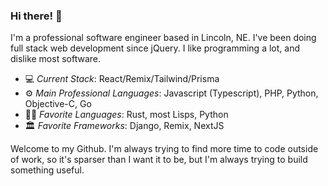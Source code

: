 ### Hi there! 👋

I'm a professional software engineer based in Lincoln, NE.  I've been doing full stack web development since jQuery.  I like programming a lot, and dislike most software.  

* 💻 *Current Stack*: React/Remix/Tailwind/Prisma
* ⚙ *Main Professional Languages*: Javascript (Typescript), PHP, Python, Objective-C, Go
* 👩‍💻 *Favorite Languages*: Rust, most Lisps, Python
* 🏛 *Favorite Frameworks*: Django, Remix, NextJS

Welcome to my Github.  I'm always trying to find more time to code outside of work, so it's sparser than I want it to be, but I'm always trying to build something useful.
